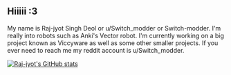 ## Hiiiii :3
My name is Raj-jyot Singh Deol or u/Switch_modder or Switch-modder. I'm really into robots such as Anki's Vector robot. I'm currently working on a big project known as Viccyware as well as some other smaller projects. 
If you ever need to reach me my reddit account is u/Switch_modder.

[![Raj-jyot's GitHub stats](https://github-readme-stats.vercel.app/api?username=Switch-modder&show=prs_merged,prs_merged_percentage&show_icons=true&theme=dark)](https://github.com/anuraghazra/github-readme-stats)

<!--
**Switch-modder/Switch-modder** is a ✨ _special_ ✨ repository because its `README.md` (this file) appears on your GitHub profile.

Here are some ideas to get you started:

- 🔭 I’m currently working on ...
- 🌱 I’m currently learning ...
- 👯 I’m looking to collaborate on ...
- 🤔 I’m looking for help with ...
- 💬 Ask me about ...
- 📫 How to reach me: ...
- 😄 Pronouns: ...
- ⚡ Fun fact: ...
-->

